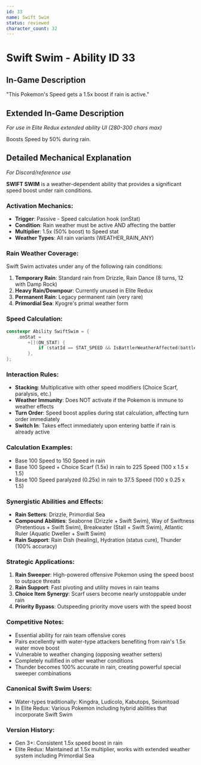 ```yaml
---
id: 33
name: Swift Swim
status: reviewed
character_count: 32
---
```


# Swift Swim - Ability ID 33

## In-Game Description
"This Pokemon's Speed gets a 1.5x boost if rain is active."

## Extended In-Game Description
*For use in Elite Redux extended ability UI (280-300 chars max)*

Boosts Speed by 50% during rain.

## Detailed Mechanical Explanation
*For Discord/reference use*

**SWIFT SWIM** is a weather-dependent ability that provides a significant speed boost under rain conditions.

### Activation Mechanics:
- **Trigger**: Passive - Speed calculation hook (onStat)
- **Condition**: Rain weather must be active AND affecting the battler
- **Multiplier**: 1.5x (50% boost) to Speed stat
- **Weather Types**: All rain variants (WEATHER_RAIN_ANY)

### Rain Weather Coverage:
Swift Swim activates under any of the following rain conditions:
1. **Temporary Rain**: Standard rain from Drizzle, Rain Dance (8 turns, 12 with Damp Rock)
2. **Heavy Rain/Downpour**: Currently unused in Elite Redux
3. **Permanent Rain**: Legacy permanent rain (very rare)
4. **Primordial Sea**: Kyogre's primal weather form

### Speed Calculation:
```c
constexpr Ability SwiftSwim = {
    .onStat =
        +[](ON_STAT) {
            if (statId == STAT_SPEED && IsBattlerWeatherAffected(battler, WEATHER_RAIN_ANY)) *stat *= 1.5;
        },
};
```

### Interaction Rules:
- **Stacking**: Multiplicative with other speed modifiers (Choice Scarf, paralysis, etc.)
- **Weather Immunity**: Does NOT activate if the Pokemon is immune to weather effects
- **Turn Order**: Speed boost applies during stat calculation, affecting turn order immediately
- **Switch In**: Takes effect immediately upon entering battle if rain is already active

### Calculation Examples:
- Base 100 Speed to 150 Speed in rain
- Base 100 Speed + Choice Scarf (1.5x) in rain to 225 Speed (100 x 1.5 x 1.5)
- Base 100 Speed paralyzed (0.25x) in rain to 37.5 Speed (100 x 0.25 x 1.5)

### Synergistic Abilities and Effects:
- **Rain Setters**: Drizzle, Primordial Sea
- **Compound Abilities**: Seaborne (Drizzle + Swift Swim), Way of Swiftness (Pretentious + Swift Swim), Breakwater (Stall + Swift Swim), Atlantic Ruler (Aquatic Dweller + Swift Swim)
- **Rain Support**: Rain Dish (healing), Hydration (status cure), Thunder (100% accuracy)

### Strategic Applications:
1. **Rain Sweeper**: High-powered offensive Pokemon using the speed boost to outpace threats
2. **Rain Support**: Fast pivoting and utility moves in rain teams
3. **Choice Item Synergy**: Scarf users become nearly unstoppable under rain
4. **Priority Bypass**: Outspeeding priority move users with the speed boost

### Competitive Notes:
- Essential ability for rain team offensive cores
- Pairs excellently with water-type attackers benefiting from rain's 1.5x water move boost
- Vulnerable to weather changing (opposing weather setters)
- Completely nullified in other weather conditions
- Thunder becomes 100% accurate in rain, creating powerful special sweeper combinations

### Canonical Swift Swim Users:
- Water-types traditionally: Kingdra, Ludicolo, Kabutops, Seismitoad
- In Elite Redux: Various Pokemon including hybrid abilities that incorporate Swift Swim

### Version History:
- Gen 3+: Consistent 1.5x speed boost in rain
- Elite Redux: Maintained at 1.5x multiplier, works with extended weather system including Primordial Sea